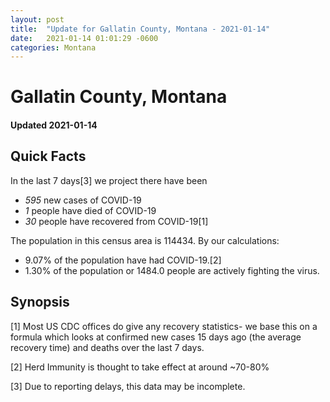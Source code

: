 ```yaml
---
layout: post
title:  "Update for Gallatin County, Montana - 2021-01-14"
date:   2021-01-14 01:01:29 -0600
categories: Montana
---
```


# Gallatin County, Montana
#### Updated 2021-01-14

## Quick Facts

In the last 7 days[3] we project there have been
- *595* new cases of COVID-19
- *1* people have died of COVID-19
- *30* people have recovered from COVID-19[1]

The population in this census area is 114434. By our calculations:
- 9.07% of the population have had COVID-19.[2]
- 1.30% of the population or 1484.0 people are actively fighting the virus.

## Synopsis




[1] Most US CDC offices do give any recovery statistics- we base this on a formula which looks at confirmed new cases
15 days ago (the average recovery time) and deaths over the last 7 days.

[2] Herd Immunity is thought to take effect at around ~70-80%

[3] Due to reporting delays, this data may be incomplete.
 
    